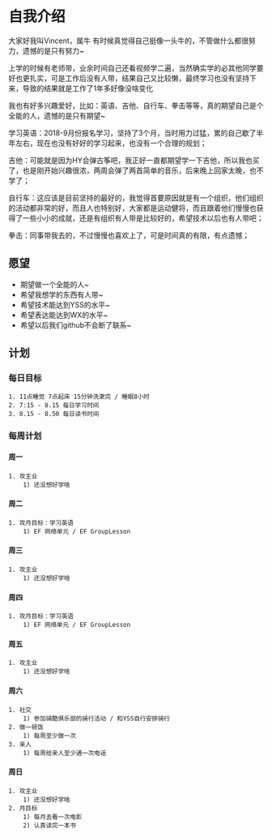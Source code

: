 # 自我介绍

大家好我叫Vincent，属牛
有时候真觉得自己挺像一头牛的，不管做什么都很努力，遗憾的是只有努力~

上学的时候有老师带，业余时间自己还看视频学二遍，当然确实学的必其他同学要好也更扎实，可是工作后没有人带，结果自己又比较懒，最终学习也没有坚持下来，导致的结果就是工作了1年多好像没啥变化

我也有好多兴趣爱好，比如：英语、吉他、自行车、拳击等等，真的期望自己是个全能的人，遗憾的是只有期望~

学习英语：2018-9月份报名学习，坚持了3个月，当时用力过猛，累的自己歇了半年左右，现在也没有好好的学习起来，也没有一个合理的规划；

吉他：可能就是因为HY会弹古筝吧，我正好一直都期望学一下吉他，所以我也买了，也是刚开始兴趣很浓，两周会弹了两首简单的音乐，后来晚上回家太晚，也不学了；

自行车：这应该是目前坚持的最好的，我觉得首要原因就是有一个组织，他们组织的活动都非常的好，而且人也特别好，大家都是运动健将，而且跟着他们慢慢也获得了一些小小的成就，还是有组织有人带是比较好的，希望技术以后也有人带吧；

拳击：同事带我去的，不过慢慢也喜欢上了，可是时间真的有限，有点遗憾；

## 愿望
- 期望做一个全能的人~ 
- 希望我想学的东西有人带~
- 希望技术能达到YSS的水平~
- 希望表达能达到WX的水平~
- 希望以后我们github不会断了联系~

## 计划
### 每日目标
    1. 11点睡觉 7点起床 15分钟洗漱完 / 睡眠8小时
    2. 7:15 - 8.15 每日学习时间
    3. 8.15 - 8.50 每日读书时间

### 每周计划
#### 周一
    1. 攻主业
        1) 还没想好学啥

#### 周二
    1. 攻月目标：学习英语
        1) EF 网络单元 / EF GroupLesson

#### 周三
    1. 攻主业
        1) 还没想好学啥

#### 周四
    1. 攻月目标：学习英语
        1) EF 网络单元 / EF GroupLesson

#### 周五
    1. 攻主业
        1) 还没想好学啥

#### 周六
    1. 社交
        1) 参加骑酷俱乐部的骑行活动 / 和YSS自行安排骑行
    2. 做一顿饭
        1) 每周至少做一次
    3. 亲人
        1) 每周给亲人至少通一次电话    

#### 周日
    1. 攻主业
        1) 还没想好学啥
    2. 月目标
        1) 每月去看一次电影
        2) 认真读完一本书